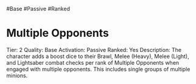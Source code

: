 #Base 
#Passive 
#Ranked 

# Multiple Opponents
Tier: 2
Quality: Base
Activation: Passive
Ranked: Yes
Description: The character adds a boost dice to their Brawl, Melee (Heavy), Melee (Light), and Lightsaber combat checks per rank of Multiple Opponents when engaged with multiple opponents. This includes single groups of multiple minions.